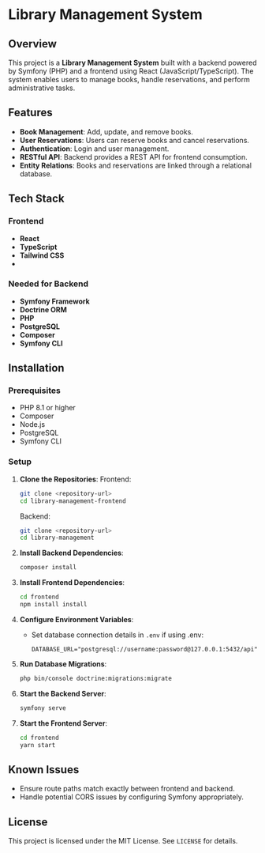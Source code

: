# Library Management System

## Overview
This project is a **Library Management System** built with a backend powered by Symfony (PHP) and a frontend using React (JavaScript/TypeScript). The system enables users to manage books, handle reservations, and perform administrative tasks.

## Features
- **Book Management**: Add, update, and remove books.
- **User Reservations**: Users can reserve books and cancel reservations.
- **Authentication**: Login and user management.
- **RESTful API**: Backend provides a REST API for frontend consumption.
- **Entity Relations**: Books and reservations are linked through a relational database.

## Tech Stack

### Frontend
- **React**
- **TypeScript**
- **Tailwind CSS**
- 
### Needed for Backend
- **Symfony Framework**
- **Doctrine ORM**
- **PHP**
- **PostgreSQL**
- **Composer**
- **Symfony CLI**

## Installation

### Prerequisites
- PHP 8.1 or higher
- Composer
- Node.js
- PostgreSQL
- Symfony CLI

### Setup
1. **Clone the Repositories**:
   Frontend:
   ```bash
   git clone <repository-url>
   cd library-management-frontend
   ```

   Backend:
   ```bash
   git clone <repository-url>
   cd library-management
   ```

1. **Install Backend Dependencies**:
   ```bash
   composer install
   ```

2. **Install Frontend Dependencies**:
   ```bash
   cd frontend
   npm install install
   ```

3. **Configure Environment Variables**:
   - Set database connection details in `.env` if using .env:
     ```env
     DATABASE_URL="postgresql://username:password@127.0.0.1:5432/api"
     ```

4. **Run Database Migrations**:
   ```bash
   php bin/console doctrine:migrations:migrate
   ```

5. **Start the Backend Server**:
   ```bash
   symfony serve
   ```

6. **Start the Frontend Server**:
   ```bash
   cd frontend
   yarn start
   ```

## Known Issues
- Ensure route paths match exactly between frontend and backend.
- Handle potential CORS issues by configuring Symfony appropriately.

## License
This project is licensed under the MIT License. See `LICENSE` for details.
